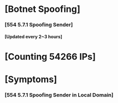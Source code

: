 # [Botnet Spoofing]
### [554 5.7.1 Spoofing Sender]
#### [Updated every 2~3 hours]

# [Counting 54266 IPs]

# [Symptoms] 
###   [554 5.7.1 Spoofing Sender in Local Domain]
